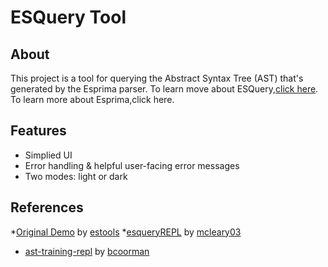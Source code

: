 # ESQuery Tool
## About
This project is a tool for querying the Abstract Syntax Tree (AST) that's generated by the Esprima parser. To learn move about ESQuery,<a href="https://github.com/estools/esquery">click here</a>. To learn more about Esprima,<a hred="https://github.com/jquery/esprima">click here</a>.


## Features
* Simplied UI
* Error handling & helpful user-facing error messages
* Two modes: light or dark


## References
*<a href="https://estools.github.io/esquery/">Original Demo</a> by <a href="https://github.com/estools">estools</a>
*<a href="https://github.com/mcleary03/esqueryREPL">esqueryREPL</a> by <a href="https://github.com/mcleary03">mcleary03</a>
* <a href="https://github.com/bcorman/esquery-training">ast-training-repl</a> by <a href="https://github.com/bcorman">bcoorman</a>